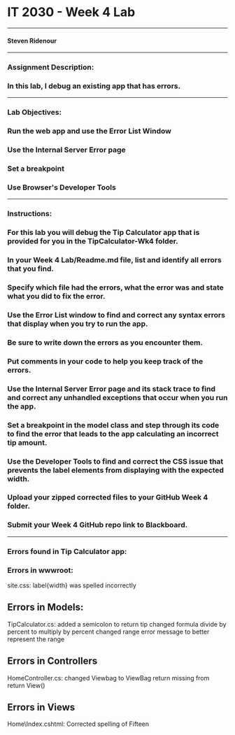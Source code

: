 # IT 2030 - Week 4 Lab 
___
####  Steven Ridenour
___
### Assignment Description:
### In this lab, I debug an existing app that has errors.
___
### Lab Objectives:
### Run the web app and use the Error List Window
### Use the Internal Server Error page
### Set a breakpoint
### Use Browser's Developer Tools
___
### Instructions:
### For this lab you will debug the Tip Calculator app that is provided for you in the TipCalculator-Wk4 folder. 
### In your Week 4 Lab/Readme.md file, list and identify all errors that you find. 
### Specify which file had the errors, what the error was and state what you did to fix the error.
### Use the Error List window to find and correct any syntax errors that display when you try to run the app. 
### Be sure to write down the errors as you encounter them. 
### Put comments in your code to help you keep track of the errors. 
### Use the Internal Server Error page and its stack trace to find and correct any unhandled exceptions that occur when you run the app.
### Set a breakpoint in the model class and step through its code to find the error that leads to the app calculating an incorrect tip amount.
### Use the Developer Tools to find and correct the CSS issue that prevents the label elements from displaying with the expected width.
### Upload your zipped corrected files to your GitHub Week 4 folder. 
### Submit your Week 4 GitHub repo link to Blackboard.
___
### Errors found in Tip Calculator app:


### Errors in wwwroot: 
site.css:
label{width} was spelled incorrectly

## Errors in Models:
TipCalculator.cs:
added a semicolon to return tip
changed formula divide by percent to multiply by percent
changed range error message to better represent the range

## Errors in Controllers
HomeController.cs:
changed Viewbag to ViewBag
return missing from return View()

## Errors in Views
Home\Index.cshtml:
Corrected spelling of Fifteen



